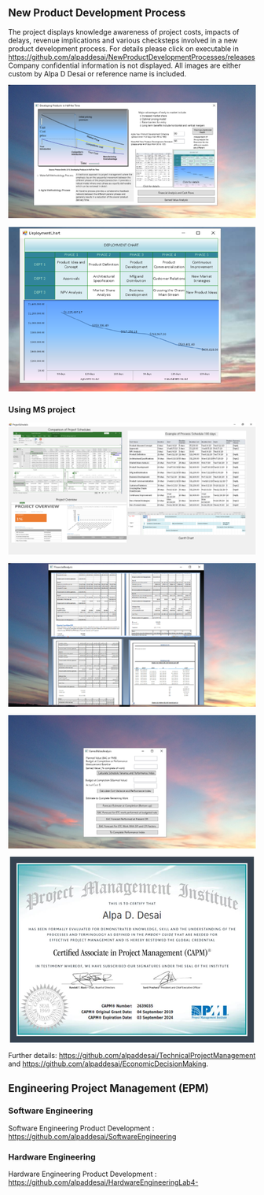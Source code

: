 ## New Product Development Process

The project displays knowledge awareness of project costs, impacts of delays, revenue implications and various checksteps involved in a new product development process. For details please click on executable in https://github.com/alpaddesai/NewProductDevelopmentProcesses/releases  Company confidential information is not displayed. All images are either custom by Alpa D Desai or reference name is included. 

![Image of NewProductDevelopmentProcess](DevelopingProductsinHalftheTimeMainWindowOne.png) 

![Image of NewProductDevelopmentProcess](VisioDiagram.png) 

### Using MS project
![Image of NewProductDevelopmentProcess](ProjectSchedule.png)

![Image](FinancialAnalysisImage.png)

![Image](EarnedValueAnalysis.png)

![image](CAPMCertificate.jpg)

Further details: https://github.com/alpaddesai/TechnicalProjectManagement and https://github.com/alpaddesai/EconomicDecisionMaking.

## Engineering Project Management (EPM)

### Software Engineering
Software Engineering Product Development : https://github.com/alpaddesai/SoftwareEngineering
### Hardware Engineering
Hardware Engineering Product Development : https://github.com/alpaddesai/HardwareEngineeringLab4-

